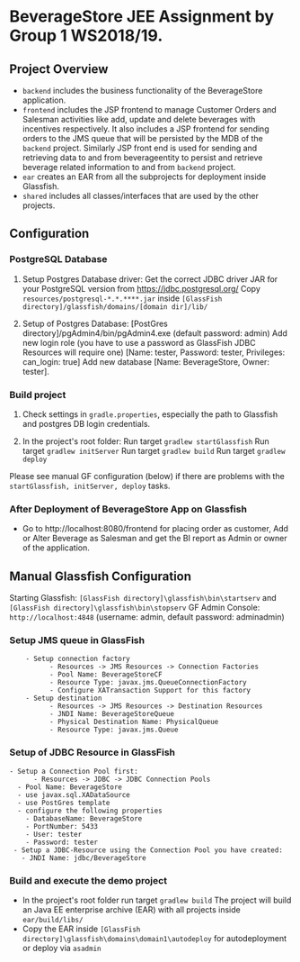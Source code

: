 
# BeverageStore JEE Assignment by Group 1 WS2018/19.

## Project Overview

- `backend` includes the business functionality of the BeverageStore application.
- `frontend` includes the JSP frontend to manage Customer Orders and Salesman activities like add, update and delete beverages with incentives respectively. It also includes a JSP frontend for sending orders to the JMS queue that will be persisted by the MDB of the `backend` project. Similarly JSP front end is used for sending and retrieving data to and from beverageentity to persist and retrieve beverage related information to and from `backend` project.
- `ear` creates an EAR from all the subprojects for deployment inside Glassfish.
- `shared` includes all classes/interfaces that are used by the other projects.

## Configuration

### PostgreSQL Database
1. Setup Postgres Database driver:
   Get the correct JDBC driver JAR for your PostgreSQL version from https://jdbc.postgresql.org/
   Copy `resources/postgresql-*.*.****.jar` inside `[GlassFish directory]/glassfish/domains/[domain dir]/lib/`

2. Setup of Postgres Database:
   [PostGres directory]/pgAdmin4/bin/pgAdmin4.exe (default password: admin)
   Add new login role (you have to use a password as GlassFish JDBC Resources will require one) [Name: tester, Password: tester, Privileges: can_login: true]
   Add new database [Name: BeverageStore, Owner: tester].
   
### Build project
1. Check settings in `gradle.properties`, especially the path to Glassfish and postgres DB login credentials.

2. In the project's root folder:
Run target `gradlew startGlassfish`
Run target `gradlew initServer`
Run target `gradlew build`
Run target `gradlew deploy`

Please see manual GF configuration (below) if there are problems with the `startGlassfish, initServer, deploy` tasks.

### After Deployment of BeverageStore App on Glassfish

- Go to http://localhost:8080/frontend for placing order as customer, Add or Alter Beverage as Salesman and get the BI report as Admin or owner of the application. 

## Manual Glassfish Configuration

Starting Glassfish: `[GlassFish directory]\glassfish\bin\startserv` and `[GlassFish directory]\glassfish\bin\stopserv`
GF Admin Console: `http://localhost:4848` (username: admin, default password: adminadmin)

### Setup JMS queue in GlassFish
        - Setup connection factory
              - Resources -> JMS Resources -> Connection Factories
              - Pool Name: BeverageStoreCF
              - Resource Type: javax.jms.QueueConnectionFactory
              - Configure XATransaction Support for this factory
        - Setup destination  
              - Resources -> JMS Resources -> Destination Resources
              - JNDI Name: BeverageStoreQueue
              - Physical Destination Name: PhysicalQueue
              - Resource Type: javax.jms.Queue

### Setup of JDBC Resource in GlassFish
  	- Setup a Connection Pool first:
          - Resources -> JDBC -> JDBC Connection Pools
  	  - Pool Name: BeverageStore
  	  - use javax.sql.XADataSource
  	  - use PostGres template
  	  - configure the following properties
  	  	- DatabaseName: BeverageStore
  	  	- PortNumber: 5433
  	  	- User: tester
  	  	- Password: tester
  	 - Setup a JDBC-Resource using the Connection Pool you have created:
  	   - JNDI Name: jdbc/BeverageStore

### Build and execute the demo project

- In the project's root folder run target `gradlew build`
    The project will build an Java EE enterprise archive (EAR) with all projects inside `ear/build/libs/`
- Copy the EAR inside `[GlassFish directory]\glassfish\domains\domain1\autodeploy` for autodeployment or deploy via `asadmin`


